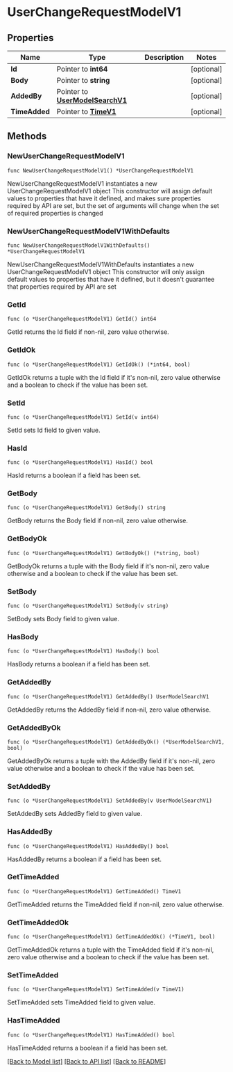 # UserChangeRequestModelV1

## Properties

Name | Type | Description | Notes
------------ | ------------- | ------------- | -------------
**Id** | Pointer to **int64** |  | [optional] 
**Body** | Pointer to **string** |  | [optional] 
**AddedBy** | Pointer to [**UserModelSearchV1**](UserModelSearchV1.md) |  | [optional] 
**TimeAdded** | Pointer to [**TimeV1**](TimeV1.md) |  | [optional] 

## Methods

### NewUserChangeRequestModelV1

`func NewUserChangeRequestModelV1() *UserChangeRequestModelV1`

NewUserChangeRequestModelV1 instantiates a new UserChangeRequestModelV1 object
This constructor will assign default values to properties that have it defined,
and makes sure properties required by API are set, but the set of arguments
will change when the set of required properties is changed

### NewUserChangeRequestModelV1WithDefaults

`func NewUserChangeRequestModelV1WithDefaults() *UserChangeRequestModelV1`

NewUserChangeRequestModelV1WithDefaults instantiates a new UserChangeRequestModelV1 object
This constructor will only assign default values to properties that have it defined,
but it doesn't guarantee that properties required by API are set

### GetId

`func (o *UserChangeRequestModelV1) GetId() int64`

GetId returns the Id field if non-nil, zero value otherwise.

### GetIdOk

`func (o *UserChangeRequestModelV1) GetIdOk() (*int64, bool)`

GetIdOk returns a tuple with the Id field if it's non-nil, zero value otherwise
and a boolean to check if the value has been set.

### SetId

`func (o *UserChangeRequestModelV1) SetId(v int64)`

SetId sets Id field to given value.

### HasId

`func (o *UserChangeRequestModelV1) HasId() bool`

HasId returns a boolean if a field has been set.

### GetBody

`func (o *UserChangeRequestModelV1) GetBody() string`

GetBody returns the Body field if non-nil, zero value otherwise.

### GetBodyOk

`func (o *UserChangeRequestModelV1) GetBodyOk() (*string, bool)`

GetBodyOk returns a tuple with the Body field if it's non-nil, zero value otherwise
and a boolean to check if the value has been set.

### SetBody

`func (o *UserChangeRequestModelV1) SetBody(v string)`

SetBody sets Body field to given value.

### HasBody

`func (o *UserChangeRequestModelV1) HasBody() bool`

HasBody returns a boolean if a field has been set.

### GetAddedBy

`func (o *UserChangeRequestModelV1) GetAddedBy() UserModelSearchV1`

GetAddedBy returns the AddedBy field if non-nil, zero value otherwise.

### GetAddedByOk

`func (o *UserChangeRequestModelV1) GetAddedByOk() (*UserModelSearchV1, bool)`

GetAddedByOk returns a tuple with the AddedBy field if it's non-nil, zero value otherwise
and a boolean to check if the value has been set.

### SetAddedBy

`func (o *UserChangeRequestModelV1) SetAddedBy(v UserModelSearchV1)`

SetAddedBy sets AddedBy field to given value.

### HasAddedBy

`func (o *UserChangeRequestModelV1) HasAddedBy() bool`

HasAddedBy returns a boolean if a field has been set.

### GetTimeAdded

`func (o *UserChangeRequestModelV1) GetTimeAdded() TimeV1`

GetTimeAdded returns the TimeAdded field if non-nil, zero value otherwise.

### GetTimeAddedOk

`func (o *UserChangeRequestModelV1) GetTimeAddedOk() (*TimeV1, bool)`

GetTimeAddedOk returns a tuple with the TimeAdded field if it's non-nil, zero value otherwise
and a boolean to check if the value has been set.

### SetTimeAdded

`func (o *UserChangeRequestModelV1) SetTimeAdded(v TimeV1)`

SetTimeAdded sets TimeAdded field to given value.

### HasTimeAdded

`func (o *UserChangeRequestModelV1) HasTimeAdded() bool`

HasTimeAdded returns a boolean if a field has been set.


[[Back to Model list]](../README.md#documentation-for-models) [[Back to API list]](../README.md#documentation-for-api-endpoints) [[Back to README]](../README.md)


